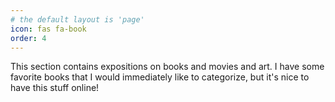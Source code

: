 ```yaml
---
# the default layout is 'page'
icon: fas fa-book
order: 4
---
```

This section contains expositions on books and movies and art. I have some favorite books that I would immediately like to categorize, but it's nice to have this stuff online!